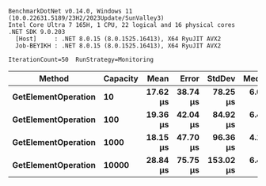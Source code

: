 ```

BenchmarkDotNet v0.14.0, Windows 11 (10.0.22631.5189/23H2/2023Update/SunValley3)
Intel Core Ultra 7 165H, 1 CPU, 22 logical and 16 physical cores
.NET SDK 9.0.203
  [Host]     : .NET 8.0.15 (8.0.1525.16413), X64 RyuJIT AVX2
  Job-BEYIKH : .NET 8.0.15 (8.0.1525.16413), X64 RyuJIT AVX2

IterationCount=50  RunStrategy=Monitoring  

```
| Method              | Capacity | Mean     | Error    | StdDev    | Median   | Min      | Max        |
|-------------------- |--------- |---------:|---------:|----------:|---------:|---------:|-----------:|
| **GetElementOperation** | **10**       | **17.62 μs** | **38.74 μs** |  **78.25 μs** | **6.050 μs** | **3.300 μs** |   **559.6 μs** |
| **GetElementOperation** | **100**      | **19.36 μs** | **42.04 μs** |  **84.92 μs** | **6.450 μs** | **3.700 μs** |   **607.2 μs** |
| **GetElementOperation** | **1000**     | **18.15 μs** | **47.70 μs** |  **96.36 μs** | **4.100 μs** | **2.900 μs** |   **685.8 μs** |
| **GetElementOperation** | **10000**    | **28.84 μs** | **75.75 μs** | **153.02 μs** | **6.400 μs** | **3.000 μs** | **1,088.9 μs** |
